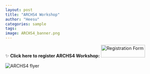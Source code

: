 ```yaml
---
layout: post
title: "ARCHS4 Workshop"
author: "Heesu"
categories: sample
tags: 
image: ARCHS4_banner.png
---
```


✨ **Click here to register ARCHS4 Workshop:** 
<a href="https://forms.gle/dybLurJnfERRmExB8"><img alt="Registration Form" height="40" width="139" src="https://kstatic.googleusercontent.com/files/9f04faac24aed8bf8fb381029de951128d1d36373f89675265a6654d0c47b74b2d83a26b68b834ce2eea3bfe8001966f76895888138f135a81d099fc207c73bb"  /></a> 

![ARCHS4 flyer](ARCHS4_draft.png)

